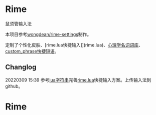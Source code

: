 # Rime

鼠须管输入法

本项目参考[wongdean/rime-settings](https://github.com/wongdean/rime-settings)制作。

定制了个性化皮肤、[rime.lua快捷输入]](rime.lua)、[心理学名词词库](psychology.dict.yaml)、[custom_phrase快捷短语](custom_phrase.txt)。

## Changlog

20220309 15:39 参考[lua字符串](https://www.w3cschool.cn/lua/lua-strings.html)完善[rime.lua](rime.lua)快捷输入方案。上传输入法到github。
# Rime
